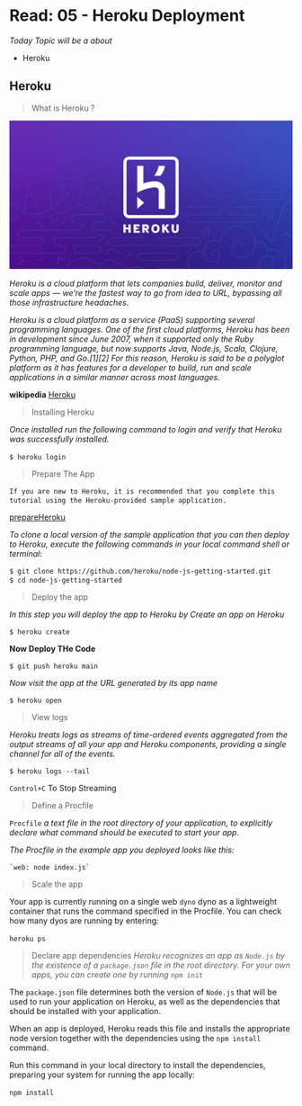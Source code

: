 # Read: 05 - Heroku Deployment

*Today Topic will be a about*
- Heroku


## Heroku

> What is Heroku ? 

![maxresdefault](images/Heroku.png)


*Heroku is a cloud platform that lets companies build, deliver, monitor and scale apps — we’re the fastest way to go from idea to URL, bypassing all those infrastructure headaches.*

*Heroku is a cloud platform as a service (PaaS) supporting several programming languages. One of the first cloud platforms, Heroku has been in development since June 2007, when it supported only the Ruby programming language, but now supports Java, Node.js, Scala, Clojure, Python, PHP, and Go.[1][2] For this reason, Heroku is said to be a polyglot platform as it has features for a developer to build, run and scale applications in a similar manner across most languages.*


**wikipedia**  [Heroku](https://en.wikipedia.org/wiki/Heroku)


> Installing Heroku 

*Once installed run the following command to login and verify that Heroku was successfully installed.*

`$ heroku login`


> Prepare The App

```
If you are new to Heroku, it is recommended that you complete this tutorial using the Heroku-provided sample application.   
```
[prepareHeroku](https://devcenter.heroku.com/articles/getting-started-with-nodejs#prepare-the-app)

*To clone a local version of the sample application that you can then deploy to Heroku, execute the following commands in your local command shell or terminal:*

```
$ git clone https://github.com/heroku/node-js-getting-started.git
$ cd node-js-getting-started

```

> Deploy the app

*In this step you will deploy the app to Heroku by Create an app on Heroku*

```
$ heroku create

```
**Now Deploy THe Code**

```
$ git push heroku main

```

*Now visit the app at the URL generated by its app name*

```
$ heroku open

```
> View logs 

*Heroku treats logs as streams of time-ordered events aggregated from the output streams of all your app and Heroku components, providing a single channel for all of the events.*


```
$ heroku logs --tail

```

`Control+C` To Stop Streaming

> Define a Procfile

`Procfile` *a text file in the root directory of your application, to explicitly declare what command should be executed to start your app.*

*The Procfile in the example app you deployed looks like this:*

```
`web: node index.js`

```

> Scale the app

Your app is currently running on a single web `dyno` dyno as a lightweight container that runs the command specified in the Procfile. You can check how many dyos are running by entering:

`heroku ps`

> Declare app dependencies
*Heroku recognizes an app as `Node.js` by the existence of a `package.json` file in the root directory. For your own apps, you can create one by running* `npm init`


The `package.json` file determines both the version of `Node.js` that will be used to run your application on Heroku, as well as the dependencies that should be installed with your application.

When an app is deployed, Heroku reads this file and installs the appropriate node version together with the dependencies using the `npm install` command.

Run this command in your local directory to install the dependencies, preparing your system for running the app locally:

`npm install`
